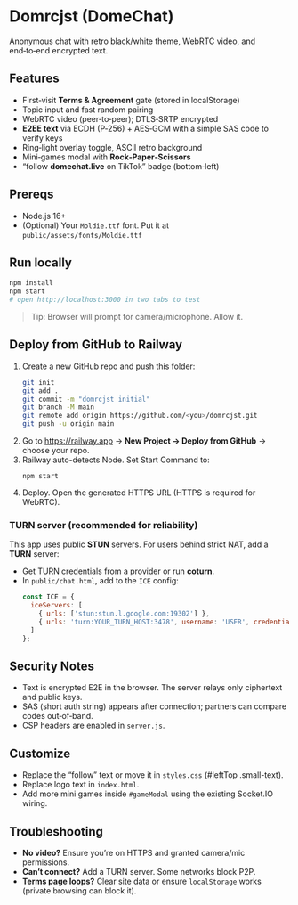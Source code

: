 # Domrcjst (DomeChat)

Anonymous chat with retro black/white theme, WebRTC video, and end‑to‑end encrypted text.

## Features
- First‑visit **Terms & Agreement** gate (stored in localStorage)
- Topic input and fast random pairing
- WebRTC video (peer‑to‑peer); DTLS‑SRTP encrypted
- **E2EE text** via ECDH (P‑256) + AES‑GCM with a simple SAS code to verify keys
- Ring‑light overlay toggle, ASCII retro background
- Mini‑games modal with **Rock‑Paper‑Scissors**
- “follow **domechat.live** on TikTok” badge (bottom‑left)

## Prereqs
- Node.js 16+
- (Optional) Your `Moldie.ttf` font. Put it at `public/assets/fonts/Moldie.ttf`

## Run locally
```bash
npm install
npm start
# open http://localhost:3000 in two tabs to test
```
> Tip: Browser will prompt for camera/microphone. Allow it.

## Deploy from GitHub to Railway
1. Create a new GitHub repo and push this folder:
   ```bash
   git init
   git add .
   git commit -m "domrcjst initial"
   git branch -M main
   git remote add origin https://github.com/<you>/domrcjst.git
   git push -u origin main
   ```
2. Go to https://railway.app → **New Project → Deploy from GitHub** → choose your repo.
3. Railway auto-detects Node. Set Start Command to:
   ```
   npm start
   ```
4. Deploy. Open the generated HTTPS URL (HTTPS is required for WebRTC).

### TURN server (recommended for reliability)
This app uses public **STUN** servers. For users behind strict NAT, add a **TURN** server:
- Get TURN credentials from a provider or run **coturn**.
- In `public/chat.html`, add to the `ICE` config:
  ```js
  const ICE = {
    iceServers: [
      { urls: ['stun:stun.l.google.com:19302'] },
      { urls: 'turn:YOUR_TURN_HOST:3478', username: 'USER', credential: 'PASS' }
    ]
  };
  ```

## Security Notes
- Text is encrypted E2E in the browser. The server relays only ciphertext and public keys.
- SAS (short auth string) appears after connection; partners can compare codes out‑of‑band.
- CSP headers are enabled in `server.js`.

## Customize
- Replace the “follow” text or move it in `styles.css` (#leftTop .small-text).
- Replace logo text in `index.html`.
- Add more mini games inside `#gameModal` using the existing Socket.IO wiring.

## Troubleshooting
- **No video?** Ensure you’re on HTTPS and granted camera/mic permissions.
- **Can’t connect?** Add a TURN server. Some networks block P2P.
- **Terms page loops?** Clear site data or ensure `localStorage` works (private browsing can block it).
